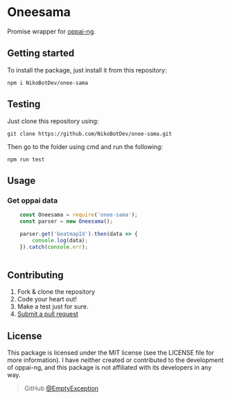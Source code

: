 # Oneesama

Promise wrapper for [oppai-ng](https://github.com/Francesco149/oppai-ng).

## Getting started

To install the package, just install it from this repository:

`npm i NikoBotDev/onee-sama`

## Testing 

Just clone this repository using:

`git clone https://github.com/NikoBotDev/onee-sama.git`

Then go to the folder using cmd and run the following:

`npm run test`

## Usage

### Get oppai data

```javascript
    const Oneesama = require('onee-sama');
    const parser = new Oneesama();

    parser.get('beatmapId').then(data => {
        console.log(data);
    }).catch(console.err);
    
```

## Contributing

1. Fork & clone the repository
2. Code your heart out!
3. Make a test just for sure.
4. [Submit a pull request](https://github.com/NikoBotDev/onee-sama/compare)

## License
This package is licensed under the MIT license (see the LICENSE file for more information). I have neither created or contributed to the development of oppai-ng, and this package is not affiliated with its developers in any way.

> GitHub [@EmptyException](https://github.com/NikoBotDev)